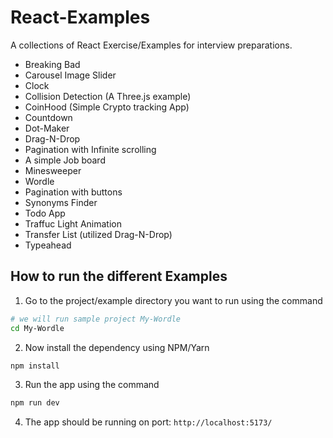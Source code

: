 # React-Examples

A collections of React Exercise/Examples for interview preparations.

- Breaking Bad
- Carousel Image Slider
- Clock
- Collision Detection (A Three.js example)
- CoinHood (Simple Crypto tracking App)
- Countdown
- Dot-Maker
- Drag-N-Drop
- Pagination with Infinite scrolling
- A simple Job board
- Minesweeper
- Wordle
- Pagination with buttons
- Synonyms Finder
- Todo App
- Traffuc Light Animation
- Transfer List (utilized Drag-N-Drop)
- Typeahead

## How to run the different Examples

1. Go to the project/example directory you want to run using the command

```bash
# we will run sample project My-Wordle
cd My-Wordle
```

2. Now install the dependency using NPM/Yarn

```bash
npm install
```

3. Run the app using the command

```bash
npm run dev
```

4. The app should be running on port: `http://localhost:5173/`
